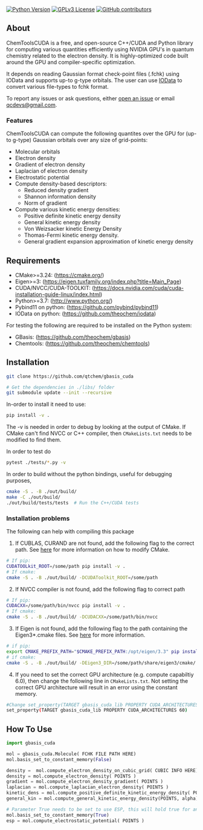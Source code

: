 
[![Python Version](https://img.shields.io/badge/python-3.7%2B-blue.svg)](https://docs.python.org/3/whatsnew/3.7.html)
[![GPLv3 License](https://img.shields.io/badge/License-GPL%20v3-yellow.svg)](https://opensource.org/licenses/)
[![GitHub contributors](https://img.shields.io/github/contributors/qtchem/gbasis_cuda.svg)](https://github.com/qtchem/gbasis_cuda/graphs/contributors)

## About
ChemToolsCUDA is a free, and open-source C++/CUDA and Python library for computing various quantities efficiently 
using NVIDIA GPU's in quantum chemistry related to the electron density. It is highly-optimized code built around 
the GPU and compiler-specific optimization.

It depends on reading Gaussian format check-point files (.fchk) using IOData and supports up-to g-type orbitals. 
The user can use [IOData](https://www.github.com/theochem/iodata) to convert various file-types to fchk format.

To report any issues or ask questions, either [open an issue](
https://github.com/qtchem/gbasis_cuda/issues/new) or email [qcdevs@gmail.com]().

### Features
ChemToolsCUDA can compute the following quantites over the GPU for (up-to g-type) Gaussian orbitals 
over any size of grid-points:

- Molecular orbitals
- Electron density
- Gradient of electron density
- Laplacian of electron density
- Electrostatic potential
- Compute density-based descriptors:
  - Reduced density gradient
  - Shannon information density
  - Norm of gradient
- Compute various kinetic energy densities:
  - Positive definite kinetic energy density
  - General kinetic energy density
  - Von Weizsacker kinetic Energy Density
  - Thomas-Fermi kinetic energy density.
  - General gradient expansion approximation of kinetic energy density

## Requirements

- CMake>=3.24: (https://cmake.org/) 
- Eigen>=3: (https://eigen.tuxfamily.org/index.php?title=Main_Page)
- CUDA/NVCC/CUDA-TOOLKIT: (https://docs.nvidia.com/cuda/cuda-installation-guide-linux/index.html)
- Python>=3.7: (http://www.python.org/)
- Pybind11 on python: (https://github.com/pybind/pybind11)
- IOData on python: (https://github.com/theochem/iodata)

For testing the following are required to be installed on the Python system:
- GBasis: (https://github.com/theochem/gbasis)
- Chemtools: (https://github.com/theochem/chemtools)

## Installation

```bash
git clone https://github.com/qtchem/gbasis_cuda

# Get the dependencies in ./libs/ folder
git submodule update --init --recursive
```

In-order to install it need to use:
```bash
pip install -v . 
```
The -v is needed in order to debug by looking at the output of CMake.
If CMake can't find NVCC or C++ compiler, then `CMakeLists.txt` needs to be modified
to find them.

In order to test do
```bash
pytest ./tests/*.py -v 
```

In order to build without the python bindings, useful for debugging purposes,
```bash
cmake -S . -B ./out/build/  
make -C ./out/build/
./out/build/tests/tests  # Run the C++/CUDA tests
```

### Installation problems

The following can help with compiling this package

1. If CUBLAS, CURAND are not found, add the following flag to the correct path. 
See [here](https://cmake.org/cmake/help/latest/module/FindCUDAToolkit.html) for more information on how to modify CMake.
```bash 
# If pip:
CUDATOOLkit_ROOT=/some/path pip install -v .
# If cmake:
cmake -S . -B ./out/build/ -DCUDAToolkit_ROOT=/some/path 
```
2. If NVCC compiler is not found, add the following flag to correct path
```bash
# If pip:
CUDACXX=/some/path/bin/nvcc pip install -v .
# If cmake:
cmake -S . -B ./out/build/ -DCUDACXX=/some/path/bin/nvcc
```
3. If Eigen is not found, add the following flag to the path containing the Eigen3*.cmake files. See
[here](https://eigen.tuxfamily.org/dox/TopicCMakeGuide.html) for more information.
```bash
# if pip:
export CMAKE_PREFIX_PATH="$CMAKE_PREFIX_PATH:/opt/eigen/3.3" pip install -v .
# if cmake:
cmake -S . -B ./out/build/ -DEigen3_DIR=/some/path/share/eigen3/cmake/
```
4. If you need to set the correct GPU architecture (e.g. compute capabiltiy 6.0), then change the following line in `CMakeLists.txt`.
   Not setting the correct GPU architecture will result in an error using the constant memory.
```bash
#Change set_property(TARGET gbasis_cuda_lib PROPERTY CUDA_ARCHITECTURES native) to
set_property(TARGET gbasis_cuda_lib PROPERTY CUDA_ARCHITECTURES 60)
```

## How To Use
```python
import gbasis_cuda

mol = gbasis_cuda.Molecule( FCHK FILE PATH HERE)
mol.basis_set_to_constant_memory(False)

density =  mol.compute_electron_density_on_cubic_grid( CUBIC INFO HERE)
density = mol.compute_electron_density( POINTS )
gradient = mol.compute_electron_density_gradient( POINTS )
laplacian = mol.compute_laplacian_electron_density( POINTS )
kinetic_dens = mol.compute_positive_definite_kinetic_energy_density( POINTS )
general_kin = mol.compute_general_kinetic_energy_density(POINTS, alpha)

# Parameter True needs to be set to use ESP, this will hold true for any integrals
mol.basis_set_to_constant_memory(True)
esp = mol.compute_electrostatic_potential( POINTS )
```
